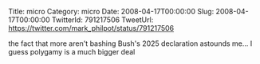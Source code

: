 Title: micro
Category: micro
Date: 2008-04-17T00:00:00
Slug: 2008-04-17T00:00:00
TwitterId: 791217506
TweetUrl: https://twitter.com/mark_philpot/status/791217506

the fact that more aren't bashing Bush's 2025 declaration astounds me... I guess polygamy is a much bigger deal